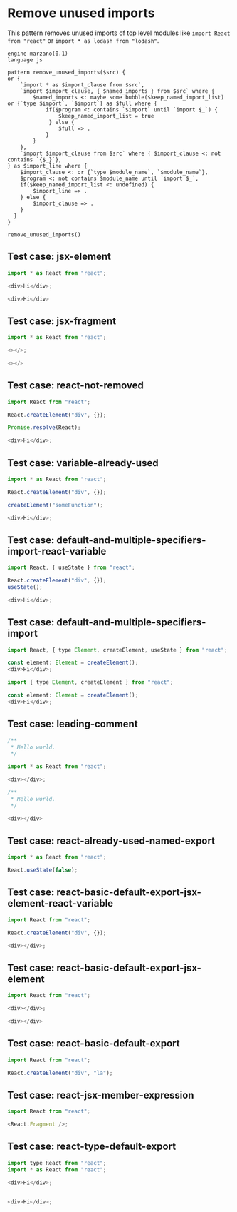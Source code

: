 # Remove unused imports

This pattern removes unused imports of top level modules like `import React from "react"` or `import * as lodash from "lodash"`.

```grit
engine marzano(0.1)
language js

pattern remove_unused_imports($src) {
or {
    `import * as $import_clause from $src`,
    `import $import_clause, { $named_imports } from $src` where {
        $named_imports <: maybe some bubble($keep_named_import_list) or {`type $import`, `$import`} as $full where {
            if($program <: contains `$import` until `import $_`) {
                $keep_named_import_list = true
             } else {
                $full => .
            }
        }
    },
    `import $import_clause from $src` where { $import_clause <: not contains `{$_}`},
} as $import_line where {
    $import_clause <: or {`type $module_name`, `$module_name`},
    $program <: not contains $module_name until `import $_`,
    if($keep_named_import_list <: undefined) {
        $import_line => .
    } else {
        $import_clause => .
    }
  } 
}

remove_unused_imports()
```

## Test case: jsx-element

```javascript
import * as React from "react";

<div>Hi</div>;
```

```javascript
<div>Hi</div>
```
## Test case: jsx-fragment

```javascript
import * as React from "react";

<></>;
```

```javascript
<></>
```

## Test case: react-not-removed

```javascript
import React from "react";

React.createElement("div", {});

Promise.resolve(React);

<div>Hi</div>;
```

## Test case: variable-already-used

```javascript
import * as React from "react";

React.createElement("div", {});

createElement("someFunction");

<div>Hi</div>;
```

## Test case: default-and-multiple-specifiers-import-react-variable

```javascript
import React, { useState } from "react";

React.createElement("div", {});
useState();

<div>Hi</div>;
```

## Test case: default-and-multiple-specifiers-import

```javascript
import React, { type Element, createElement, useState } from "react";

const element: Element = createElement();
<div>Hi</div>;
```

```javascript
import { type Element, createElement } from "react";

const element: Element = createElement();
<div>Hi</div>;
```

## Test case: leading-comment

```javascript
/**
 * Hello world.
 */

import * as React from "react";

<div></div>;
```

```javascript
/**
 * Hello world.
 */

<div></div>
```

## Test case: react-already-used-named-export

```javascript
import * as React from "react";

React.useState(false);
```

## Test case: react-basic-default-export-jsx-element-react-variable

```javascript
import React from "react";

React.createElement("div", {});

<div></div>;
```

## Test case: react-basic-default-export-jsx-element

```javascript
import React from "react";

<div></div>;
```

```javascript
<div></div>
```

## Test case: react-basic-default-export

```javascript
import React from "react";

React.createElement("div", "la");
```

## Test case: react-jsx-member-expression

```javascript
import React from "react";

<React.Fragment />;
```

## Test case: react-type-default-export

```javascript
import type React from "react";
import * as React from "react";

<div>Hi</div>;
```

```javascript

<div>Hi</div>;
```
